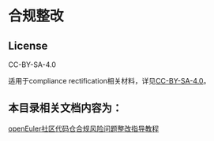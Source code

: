 # 合规整改

## License

CC-BY-SA-4.0

适用于compliance rectification相关材料，详见[CC-BY-SA-4.0](https://spdx.org/licenses/CC-BY-SA-4.0.html)。

## 本目录相关文档内容为：

[openEuler社区代码仓合规风险问题整改指导教程](https://gitee.com/openeuler/compliance/blob/master/doc/rectification/code-rectification.md)